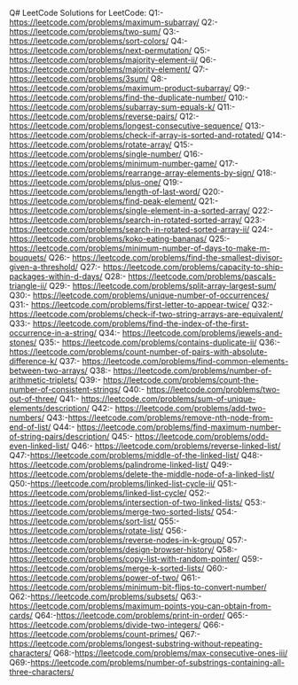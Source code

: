 Q# LeetCode
Solutions for LeetCode:
Q1:- https://leetcode.com/problems/maximum-subarray/
Q2:- https://leetcode.com/problems/two-sum/
Q3:- https://leetcode.com/problems/sort-colors/
Q4:- https://leetcode.com/problems/next-permutation/
Q5:- https://leetcode.com/problems/majority-element-ii/
Q6:- https://leetcode.com/problems/majority-element/
Q7:- https://leetcode.com/problems/3sum/
Q8:- https://leetcode.com/problems/maximum-product-subarray/
Q9:- https://leetcode.com/problems/find-the-duplicate-number/
Q10:- https://leetcode.com/problems/subarray-sum-equals-k/
Q11:- https://leetcode.com/problems/reverse-pairs/
Q12:- https://leetcode.com/problems/longest-consecutive-sequence/
Q13:- https://leetcode.com/problems/check-if-array-is-sorted-and-rotated/
Q14:- https://leetcode.com/problems/rotate-array/
Q15:- https://leetcode.com/problems/single-number/
Q16:-https://leetcode.com/problems/minimum-number-game/
Q17:- https://leetcode.com/problems/rearrange-array-elements-by-sign/
Q18:- https://leetcode.com/problems/plus-one/
Q19:- https://leetcode.com/problems/length-of-last-word/
Q20:- https://leetcode.com/problems/find-peak-element/
Q21:- https://leetcode.com/problems/single-element-in-a-sorted-array/
Q22:- https://leetcode.com/problems/search-in-rotated-sorted-array/
Q23:- https://leetcode.com/problems/search-in-rotated-sorted-array-ii/
Q24:- https://leetcode.com/problems/koko-eating-bananas/
Q25:- https://leetcode.com/problems/minimum-number-of-days-to-make-m-bouquets/
Q26:- https://leetcode.com/problems/find-the-smallest-divisor-given-a-threshold/
Q27:- https://leetcode.com/problems/capacity-to-ship-packages-within-d-days/
Q28:- https://leetcode.com/problems/pascals-triangle-ii/
Q29:- https://leetcode.com/problems/split-array-largest-sum/
Q30:- https://leetcode.com/problems/unique-number-of-occurrences/
Q31:- https://leetcode.com/problems/first-letter-to-appear-twice/
Q32:- https://leetcode.com/problems/check-if-two-string-arrays-are-equivalent/
Q33:- https://leetcode.com/problems/find-the-index-of-the-first-occurrence-in-a-string/
Q34:- https://leetcode.com/problems/jewels-and-stones/
Q35:- https://leetcode.com/problems/contains-duplicate-ii/
Q36:- https://leetcode.com/problems/count-number-of-pairs-with-absolute-difference-k/
Q37:- https://leetcode.com/problems/find-common-elements-between-two-arrays/
Q38:- https://leetcode.com/problems/number-of-arithmetic-triplets/
Q39:- https://leetcode.com/problems/count-the-number-of-consistent-strings/
Q40:- https://leetcode.com/problems/two-out-of-three/
Q41:- https://leetcode.com/problems/sum-of-unique-elements/description/
Q42:- https://leetcode.com/problems/add-two-numbers/
Q43:-https://leetcode.com/problems/remove-nth-node-from-end-of-list/
Q44:- https://leetcode.com/problems/find-maximum-number-of-string-pairs/description/
Q45:- https://leetcode.com/problems/odd-even-linked-list/
Q46:- https://leetcode.com/problems/reverse-linked-list/
Q47:-https://leetcode.com/problems/middle-of-the-linked-list/
Q48:-https://leetcode.com/problems/palindrome-linked-list/
Q49:-https://leetcode.com/problems/delete-the-middle-node-of-a-linked-list/
Q50:-https://leetcode.com/problems/linked-list-cycle-ii/
Q51:-https://leetcode.com/problems/linked-list-cycle/
Q52:-https://leetcode.com/problems/intersection-of-two-linked-lists/
Q53:-https://leetcode.com/problems/merge-two-sorted-lists/
Q54:-https://leetcode.com/problems/sort-list/
Q55:-https://leetcode.com/problems/rotate-list/
Q56:-https://leetcode.com/problems/reverse-nodes-in-k-group/
Q57:-https://leetcode.com/problems/design-browser-history/
Q58:-https://leetcode.com/problems/copy-list-with-random-pointer/
Q59:-https://leetcode.com/problems/merge-k-sorted-lists/
Q60:-https://leetcode.com/problems/power-of-two/
Q61:-https://leetcode.com/problems/minimum-bit-flips-to-convert-number/
Q62:-https://leetcode.com/problems/subsets/
Q63:-https://leetcode.com/problems/maximum-points-you-can-obtain-from-cards/
Q64:-https://leetcode.com/problems/print-in-order/
Q65:-https://leetcode.com/problems/divide-two-integers/
Q66:-https://leetcode.com/problems/count-primes/
Q67:-https://leetcode.com/problems/longest-substring-without-repeating-characters/
Q68:-https://leetcode.com/problems/max-consecutive-ones-iii/
Q69:-https://leetcode.com/problems/number-of-substrings-containing-all-three-characters/
